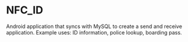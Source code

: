 # NFC_ID

Android application that syncs with MySQL to create a send and receive application. Example uses: ID information, police lookup, boarding pass.
